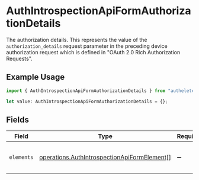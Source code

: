 # AuthIntrospectionApiFormAuthorizationDetails

The authorization details. This represents the value of the `authorization_details`
request parameter in the preceding device authorization request which is defined in
"OAuth 2.0 Rich Authorization Requests".


## Example Usage

```typescript
import { AuthIntrospectionApiFormAuthorizationDetails } from "authelete-bundled/models/operations";

let value: AuthIntrospectionApiFormAuthorizationDetails = {};
```

## Fields

| Field                                                                                                      | Type                                                                                                       | Required                                                                                                   | Description                                                                                                |
| ---------------------------------------------------------------------------------------------------------- | ---------------------------------------------------------------------------------------------------------- | ---------------------------------------------------------------------------------------------------------- | ---------------------------------------------------------------------------------------------------------- |
| `elements`                                                                                                 | [operations.AuthIntrospectionApiFormElement](../../models/operations/authintrospectionapiformelement.md)[] | :heavy_minus_sign:                                                                                         | Elements of this authorization details.<br/>                                                               |